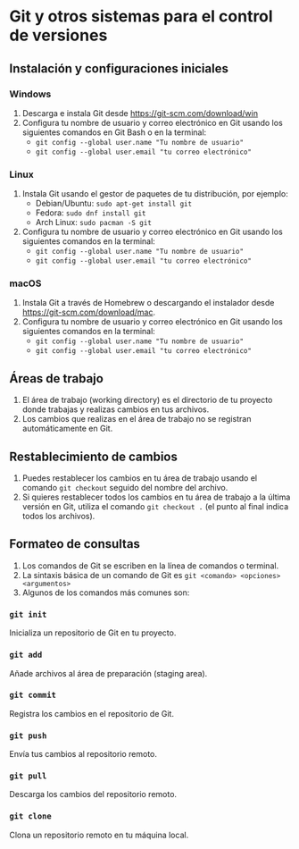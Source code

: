 # Git y otros sistemas para el control de versiones

## Instalación y configuraciones iniciales

### Windows
1. Descarga e instala Git desde https://git-scm.com/download/win
2. Configura tu nombre de usuario y correo electrónico en Git usando los siguientes comandos en Git Bash o en la terminal:
    - `git config --global user.name "Tu nombre de usuario"`
    - `git config --global user.email "tu correo electrónico"`

### Linux
1. Instala Git usando el gestor de paquetes de tu distribución, por ejemplo:
    - Debian/Ubuntu: `sudo apt-get install git`
    - Fedora: `sudo dnf install git`
    - Arch Linux: `sudo pacman -S git`
2. Configura tu nombre de usuario y correo electrónico en Git usando los siguientes comandos en la terminal:
    - `git config --global user.name "Tu nombre de usuario"`
    - `git config --global user.email "tu correo electrónico"`

### macOS
1. Instala Git a través de Homebrew o descargando el instalador desde https://git-scm.com/download/mac.
2. Configura tu nombre de usuario y correo electrónico en Git usando los siguientes comandos en la terminal:
    - `git config --global user.name "Tu nombre de usuario"`
    - `git config --global user.email "tu correo electrónico"`

## Áreas de trabajo

1. El área de trabajo (working directory) es el directorio de tu proyecto donde trabajas y realizas cambios en tus archivos.
2. Los cambios que realizas en el área de trabajo no se registran automáticamente en Git.

## Restablecimiento de cambios

1. Puedes restablecer los cambios en tu área de trabajo usando el comando `git checkout` seguido del nombre del archivo.
2. Si quieres restablecer todos los cambios en tu área de trabajo a la última versión en Git, utiliza el comando `git checkout .` (el punto al final indica todos los archivos).

## Formateo de consultas

1. Los comandos de Git se escriben en la línea de comandos o terminal.
2. La sintaxis básica de un comando de Git es `git <comando> <opciones> <argumentos>`
3. Algunos de los comandos más comunes son:

### `git init`
Inicializa un repositorio de Git en tu proyecto.

### `git add`
Añade archivos al área de preparación (staging area).

### `git commit`
Registra los cambios en el repositorio de Git.

### `git push`
Envía tus cambios al repositorio remoto.

### `git pull`
Descarga los cambios del repositorio remoto.

### `git clone`
Clona un repositorio remoto en tu máquina local.